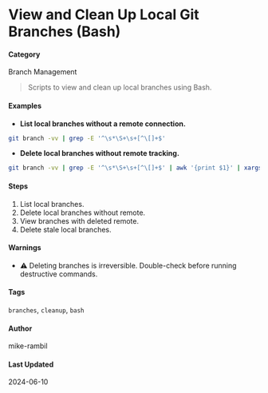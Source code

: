 # View and Clean Up Local Git Branches (Bash)


#### Category
Branch Management
> Scripts to view and clean up local branches using Bash.


#### Examples
- **List local branches without a remote connection.**


```sh
git branch -vv | grep -E '^\s*\S+\s+[^\[]+$'
```
- **Delete local branches without remote tracking.**


```sh
git branch -vv | grep -E '^\s*\S+\s+[^\[]+$' | awk '{print $1}' | xargs git branch -D
```


#### Steps
1. List local branches.
2. Delete local branches without remote.
3. View branches with deleted remote.
4. Delete stale local branches.


#### Warnings
- ⚠️ Deleting branches is irreversible. Double-check before running destructive commands.


#### Tags
`branches`, `cleanup`, `bash`

#### Author
mike-rambil

#### Last Updated
2024-06-10
